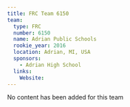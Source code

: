 ```yaml
---
title: FRC Team 6150
team:
  type: FRC
  number: 6150
  name: Adrian Public Schools
  rookie_year: 2016
  location: Adrian, MI, USA
  sponsors:
    - Adrian High School
  links:
    Website: 
---
```

No content has been added for this team